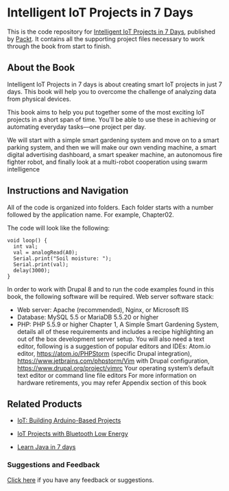 # Intelligent IoT Projects in 7 Days
This is the code repository for [Intelligent IoT Projects in 7 Days](https://www.packtpub.com/hardware-and-creative/intelligent-iot-projects-7-days?utm_source=github&utm_medium=repository&utm_campaign=9781787286429), published by [Packt](https://www.packtpub.com/?utm_source=github). It contains all the supporting project files necessary to work through the book from start to finish.
## About the Book
Intelligent IoT Projects in 7 days is about creating smart IoT projects in just 7 days. This book will help you to overcome the challenge of analyzing data from physical devices.

This book aims to help you put together some of the most exciting IoT projects in a short span of time. You'll be able to use these in achieving or automating everyday tasks—one project per day.

We will start with a simple smart gardening system and move on to a smart parking system, and then we will make our own vending machine, a smart digital advertising dashboard, a smart speaker machine, an autonomous fire fighter robot, and finally look at a multi-robot cooperation using swarm intelligence

## Instructions and Navigation
All of the code is organized into folders. Each folder starts with a number followed by the application name. For example, Chapter02.



The code will look like the following:
```
void loop() {
  int val;
  val = analogRead(A0);
  Serial.print("Soil moisture: ");
  Serial.print(val);
  delay(3000);
}
```

In order to work with Drupal 8 and to run the code examples found in this book, the
following software will be required.
Web server software stack:
* Web server: Apache (recommended), Nginx, or Microsoft IIS
* Database: MySQL 5.5 or MariaDB 5.5.20 or higher
* PHP: PHP 5.5.9 or higher
Chapter 1, A Simple Smart Gardening System, details all of these requirements and includes a
recipe highlighting an out of the box development server setup.
You will also need a text editor, following is a suggestion of popular editors and IDEs:
Atom.io editor, https://atom.io/PHPStorm (specific Drupal integration), https://www.jetbrains.com/phpstorm/Vim with Drupal configuration, https://www.drupal.org/project/vimrc Your operating system’s default text editor or command line file editors
For more information on hardware retirements, you may refer Appendix section of this book

## Related Products
* [IoT: Building Arduino-Based Projects](https://www.packtpub.com/hardware-and-creative/iot-building-arduino-based-projects?utm_source=github&utm_medium=repository&utm_campaign=9781787120631)

* [IoT Projects with Bluetooth Low Energy](https://www.packtpub.com/hardware-and-creative/iot-projects-bluetooth-low-energy?utm_source=github&utm_medium=repository&utm_campaign=9781788399449)

* [Learn Java in 7 days](https://www.packtpub.com/application-development/learn-java-7-days?utm_source=github&utm_medium=repository&utm_campaign=9781787121850)

### Suggestions and Feedback
[Click here](https://docs.google.com/forms/d/e/1FAIpQLSe5qwunkGf6PUvzPirPDtuy1Du5Rlzew23UBp2S-P3wB-GcwQ/viewform) if you have any feedback or suggestions.
